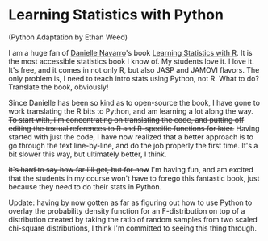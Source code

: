 # Learning Statistics with Python

(Python Adaptation by Ethan Weed)

I am a huge fan of <a href="https://djnavarro.net" target="_blank">Danielle Navarro</a>'s book <a href="https://learningstatisticswithr.com" target="_blank">Learning Statistics with R</a>. It is the most accessible statistics book I know of. My students love it. I love it. It's free, and it comes in not only R, but also JASP and JAMOVI flavors. The only problem is, I need to teach intro stats using Python, not R. What to do? Translate the book, obviously!

Since Danielle has been so kind as to open-source the book, I have gone to work translating the R bits to Python, and am learning a lot along the way. <del>To start with, I'm concentrating on translating the code, and putting off editing the textual references to R and R-specific functions for later.</del> Having started with just the code, I have now realized that a better approach is to go through the text line-by-line, and do the job properly the first time. It's a bit slower this way, but ultimately better, I think. 

<del>It's hard to say how far I'll get, but for now</del> I'm having fun, and am excited that the students in my course won't have to forego this fantastic book, just because they need to do their stats in Python.

Update: having by now gotten as far as figuring out how to use Python to overlay the probability density function for an F-distribution on top of a distribution created by taking the ratio of random samples from two scaled chi-square distributions, I think I'm committed to seeing this thing through.

